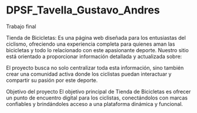 # DPSF_Tavella_Gustavo_Andres
 Trabajo final

Tienda de Bicicletas: Es una página web diseñada para los entusiastas del ciclismo, ofreciendo una experiencia completa para quienes aman las bicicletas y todo lo relacionado con este apasionante deporte. Nuestro sitio está orientado a proporcionar información detallada y actualizada sobre:

El proyecto busca no solo centralizar toda esta información, sino también crear una comunidad activa donde los ciclistas puedan interactuar y compartir su pasión por este deporte.


Objetivo del proyecto
El objetivo principal de Tienda de Bicicletas es ofrecer un punto de encuentro digital para los ciclistas, conectándolos con marcas confiables y brindándoles acceso a una plataforma dinámica y funcional.